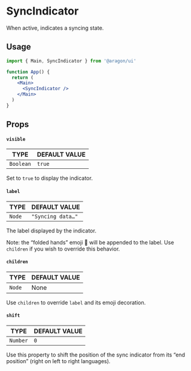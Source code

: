 # SyncIndicator

When active, indicates a syncing state.

## Usage <a href="#usage" id="usage"></a>

```jsx
import { Main, SyncIndicator } from '@aragon/ui'

function App() {
  return (
    <Main>
      <SyncIndicator />
    </Main>
  )
}
```

## Props <a href="#props" id="props"></a>

#### `visible` <a href="#visible" id="visible"></a>

| TYPE      | DEFAULT VALUE |
| --------- | ------------- |
| `Boolean` | `true`        |

Set to `true` to display the indicator.

#### `label` <a href="#label" id="label"></a>

| TYPE   | DEFAULT VALUE     |
| ------ | ----------------- |
| `Node` | `"Syncing data…"` |

The label displayed by the indicator.

Note: the “folded hands” emoji 🙏 will be appended to the label. Use `children` if you wish to override this behavior.

#### `children` <a href="#children" id="children"></a>

| TYPE   | DEFAULT VALUE |
| ------ | ------------- |
| `Node` | None          |

Use `children` to override `label` and its emoji decoration.

#### `shift` <a href="#shift" id="shift"></a>

| TYPE     | DEFAULT VALUE |
| -------- | ------------- |
| `Number` | `0`           |

Use this property to shift the position of the sync indicator from its “end position” (right on left to right languages).
